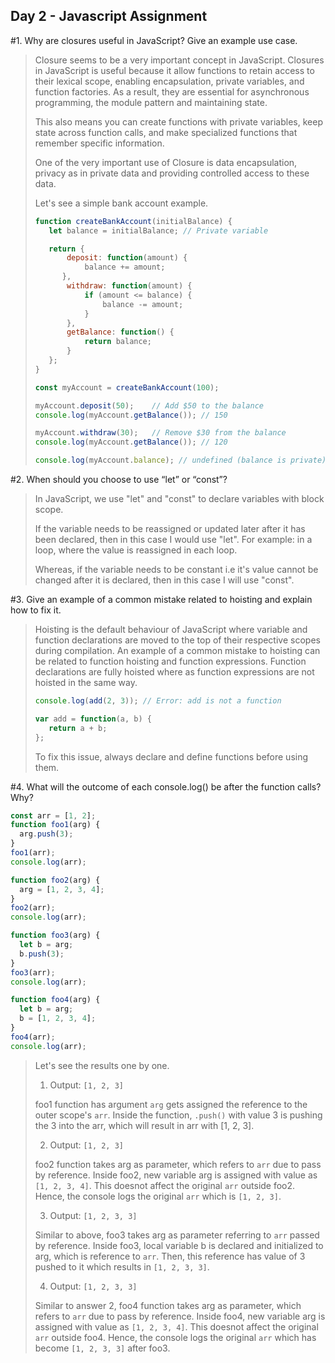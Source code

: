 ## Day 2 - Javascript Assignment

#1. Why are closures useful in JavaScript? Give an example use case. 
>  
>Closure seems to be a very important concept in JavaScript. Closures in JavaScript is useful because it allow functions to retain access to their lexical scope, enabling encapsulation, private variables, and function factories. As a result, they are essential for asynchronous programming, the module pattern and maintaining state.
>
> This also means you can create functions with private variables, keep state across function calls, and make specialized functions that remember specific information.
> 
> One of the very important use of Closure is data encapsulation, privacy as in private data and providing controlled access to these data.
> 
> Let's see a simple bank account example.
> ```js
> function createBankAccount(initialBalance) {
>    let balance = initialBalance; // Private variable
>
>    return {
>        deposit: function(amount) {
>            balance += amount;
>       },
>        withdraw: function(amount) {
>            if (amount <= balance) {
>                balance -= amount;
>            }
>        },
>        getBalance: function() {
>            return balance;
>        }
>    };
> }
>
> const myAccount = createBankAccount(100);
>
> myAccount.deposit(50);    // Add $50 to the balance
> console.log(myAccount.getBalance()); // 150
>
> myAccount.withdraw(30);   // Remove $30 from the balance
> console.log(myAccount.getBalance()); // 120
>
> console.log(myAccount.balance); // undefined (balance is private)
> ```
>


#2. When should you choose to use “let” or “const”?
>
> In JavaScript, we use "let" and "const" to declare variables with block scope.
>
> If the variable needs to be reassigned or updated later after it has been declared, then in this case I would use "let". 
For example: in a loop, where the value is reassigned in each loop.
>
> Whereas, if the variable needs to be constant i.e it's value cannot be changed after it is declared, then in this case I will use "const".
 

#3. Give an example of a common mistake related to hoisting and explain how to fix it.
> 
> Hoisting is the default behaviour of JavaScript where variable and function declarations are moved to the top of their respective scopes during compilation. 
> An example of a common mistake to hoisting can be related to function hoisting and function expressions.
> Function declarations are fully hoisted where as function expressions are not hoisted in the same way.
>```js
>console.log(add(2, 3)); // Error: add is not a function
>
>var add = function(a, b) {
>    return a + b;
>};
>
>```
> To fix this issue, always declare and define functions before using them.


#4. What will the outcome of each console.log() be after the function calls? Why?
```js
const arr = [1, 2];
function foo1(arg) {
  arg.push(3);
}
foo1(arr);
console.log(arr);

function foo2(arg) {
  arg = [1, 2, 3, 4];
}
foo2(arr);
console.log(arr);

function foo3(arg) {
  let b = arg;
  b.push(3);
}
foo3(arr);
console.log(arr);

function foo4(arg) {
  let b = arg;
  b = [1, 2, 3, 4];
}
foo4(arr);
console.log(arr);
```
> 
> Let's see the results one by one.
>
> 1. Output: `[1, 2, 3]`
>
> foo1 function has argument `arg` gets assigned the reference to the outer scope's `arr`. Inside the function, `.push()` with value 3 is pushing the 3 into the arr, which will result in arr with [1, 2, 3].
>
> 2. Output: `[1, 2, 3]`
>
> foo2 function takes arg as parameter, which refers to `arr` due to pass by reference. Inside foo2, new variable arg is assigned with value as `[1, 2, 3, 4]`. This doesnot affect the original `arr` outside foo2. Hence, the console logs the original `arr` which is `[1, 2, 3]`.
>
> 3. Output: `[1, 2, 3, 3]` 
>
> Similar to above, foo3 takes arg as parameter referring to `arr` passed by reference. Inside foo3, local variable b is declared and initialized to arg, which is reference to `arr`. Then, this reference has value of 3 pushed to it which results in `[1, 2, 3, 3]`.
>
> 4. Output: `[1, 2, 3, 3]`
> 
>Similar to answer 2, foo4 function takes arg as parameter, which refers to `arr` due to pass by reference. Inside foo4, new variable arg is assigned with value as `[1, 2, 3, 4]`. This doesnot affect the original `arr` outside foo4. Hence, the console logs the original `arr` which has become `[1, 2, 3, 3]` after foo3.
>